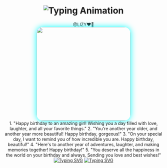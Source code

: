 <div align="center">

<h1 align="center">
  <img src="https://readme-typing-svg.herokuapp.com?font=Fira+Code&size=30&duration=6000&color=00FF00&background=000000&center=true&vCenter=true&width=600&lines=🌹🌹🌹❣️BESTIE🥰HAPPY+BIRTHDAY🎈🎂+TO+YOU❣️❣️❣️" alt="Typing Animation">
</h1>
            @LIZY❤️‍🔥
 <div align="center">
  <img src="https://files.catbox.moe/7owcei.jpg" width="300" style="border-radius: 20px; box-shadow: 0 0 20px #00ffff;"/>
</div>
1. "Happy birthday to an amazing girl! Wishing you a day filled with love, laughter, and all your favorite things."
2. "You're another year older, and another year more beautiful! Happy birthday, gorgeous!"
3. "On your special day, I want to remind you of how incredible you are. Happy birthday, beautiful!"
4. "Here's to another year of adventures, laughter, and making memories together! Happy birthday!"
5. "You deserve all the happiness in the world on your birthday and always. Sending you love and best wishes!"
<a href="https://git.io/typing-svg"><img src="https://readme-typing-svg.demolab.com?font=Black+Ops+One&size=100&pause=1000&color=ff0000&center=true&width=1000&height=200&lines=PIN+LOCATION" alt="Typing SVG" /></a>

</h1>
 <a href="https://git.io/typing-svg"><img src="https://readme-typing-svg.demolab.com?font=Black+Ops+One&size=70&pause=500&color=8A2BE2&center=true&width=1150&height=200&lines=HUWA+NATUMIA;CAKE,CHROME+AND+CHICKEN;" alt="Typing SVG" /></a>
  </div>
